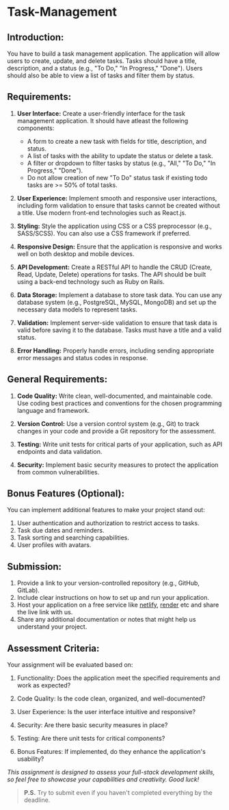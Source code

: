 # Task-Management
## Introduction:
You have to build a task management application. The application will allow users to create, update, and delete tasks. Tasks should have a title, description, and a status (e.g., "To Do," "In Progress," "Done"). Users should also be able to view a list of tasks and filter them by status.

## Requirements:

1. **User Interface:** Create a user-friendly interface for the task management application. It should have atleast the following components:

   - A form to create a new task with fields for title, description, and status.
   - A list of tasks with the ability to update the status or delete a task.
   - A filter or dropdown to filter tasks by status (e.g., "All," "To Do," "In Progress," "Done").
   - Do not allow creation of new "To Do" status task if existing todo tasks are >= 50% of total tasks.

2. **User Experience:** Implement smooth and responsive user interactions, including form validation to ensure that tasks cannot be created without a title. Use modern front-end technologies such as React.js.

3. **Styling:** Style the application using CSS or a CSS preprocessor (e.g., SASS/SCSS). You can also use a CSS framework if preferred.

4. **Responsive Design:** Ensure that the application is responsive and works well on both desktop and mobile devices.

5. **API Development:** Create a RESTful API to handle the CRUD (Create, Read, Update, Delete) operations for tasks. The API should be built using a back-end technology such as Ruby on Rails.

6. **Data Storage:** Implement a database to store task data. You can use any database system (e.g., PostgreSQL, MySQL, MongoDB) and set up the necessary data models to represent tasks.

7. **Validation:** Implement server-side validation to ensure that task data is valid before saving it to the database. Tasks must have a title and a valid status.

8. **Error Handling:** Properly handle errors, including sending appropriate error messages and status codes in response.

## General Requirements:

1. **Code Quality:** Write clean, well-documented, and maintainable code. Use coding best practices and conventions for the chosen programming language and framework.

2. **Version Control:** Use a version control system (e.g., Git) to track changes in your code and provide a Git repository for the assessment.

3. **Testing:** Write unit tests for critical parts of your application, such as API endpoints and data validation.

4. **Security:** Implement basic security measures to protect the application from common vulnerabilities.

## Bonus Features (Optional):

You can implement additional features to make your project stand out:

1. User authentication and authorization to restrict access to tasks.
2. Task due dates and reminders.
3. Task sorting and searching capabilities.
4. User profiles with avatars.

## Submission:

1. Provide a link to your version-controlled repository (e.g., GitHub, GitLab).
2. Include clear instructions on how to set up and run your application.
3. Host your application on a free service like [netlify](https://netlify.com), [render](https://render.com/) etc and share the live link with us.
4. Share any additional documentation or notes that might help us understand your project.

## Assessment Criteria:

Your assignment will be evaluated based on:

1. Functionality: Does the application meet the specified requirements and work as expected?

2. Code Quality: Is the code clean, organized, and well-documented?

3. User Experience: Is the user interface intuitive and responsive?

4. Security: Are there basic security measures in place?

5. Testing: Are there unit tests for critical components?

6. Bonus Features: If implemented, do they enhance the application's usability?

<em>This assignment is designed to assess your full-stack development skills, so feel free to showcase your capabilities and creativity. Good luck!</em>

> **P.S.** Try to submit even if you haven't completed everything by the deadline.